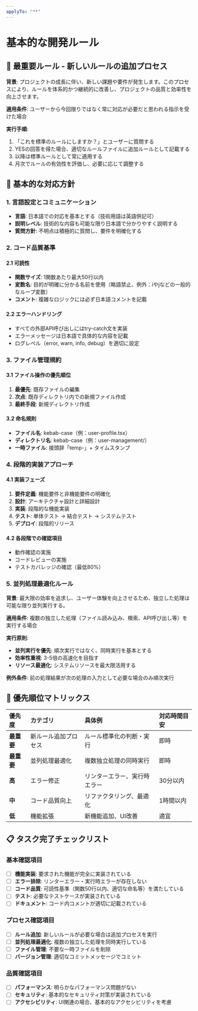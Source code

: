 ```yaml
---
applyTo: "**"
---
```


# 基本的な開発ルール

## 🔨 最重要ルール - 新しいルールの追加プロセス

**背景**: プロジェクトの成長に伴い、新しい課題や要件が発生します。このプロセスにより、ルールを体系的かつ継続的に改善し、プロジェクトの品質と効率性を向上させます。

**適用条件**: ユーザーから今回限りではなく常に対応が必要だと思われる指示を受けた場合

**実行手順**:
1. 「これを標準のルールにしますか？」とユーザーに質問する
2. YESの回答を得た場合、適切なルールファイルに追加ルールとして記載する
3. 以降は標準ルールとして常に適用する
4. 月次でルールの有効性を評価し、必要に応じて調整する

## 💬 基本的な対応方針

### 1. 言語設定とコミュニケーション
- **言語**: 日本語での対応を基本とする（技術用語は英語併記可）
- **説明レベル**: 技術的な内容も可能な限り日本語で分かりやすく説明する
- **質問方針**: 不明点は積極的に質問し、要件を明確化する

### 2. コード品質基準

#### 2.1 可読性
- **関数サイズ**: 1関数あたり最大50行以内
- **変数名**: 目的が明確に分かる名前を使用（略語禁止、例外：iやjなどの一般的なループ変数）
- **コメント**: 複雑なロジックには必ず日本語コメントを記載

#### 2.2 エラーハンドリング
- すべての外部API呼び出しにはtry-catch文を実装
- エラーメッセージは日本語で具体的な内容を記載
- ログレベル（error, warn, info, debug）を適切に設定

### 3. ファイル管理規約

#### 3.1 ファイル操作の優先順位
1. **最優先**: 既存ファイルの編集
2. **次点**: 既存ディレクトリ内での新規ファイル作成
3. **最終手段**: 新規ディレクトリ作成

#### 3.2 命名規則
- **ファイル名**: kebab-case（例：user-profile.tsx）
- **ディレクトリ名**: kebab-case（例：user-management/）
- **一時ファイル**: 接頭辞「temp-」+ タイムスタンプ

### 4. 段階的実装アプローチ

#### 4.1 実装フェーズ
1. **要件定義**: 機能要件と非機能要件の明確化
2. **設計**: アーキテクチャ設計と詳細設計
3. **実装**: 段階的な機能実装
4. **テスト**: 単体テスト → 結合テスト → システムテスト
5. **デプロイ**: 段階的リリース

#### 4.2 各段階での確認項目
- 動作確認の実施
- コードレビューの実施
- テストカバレッジの確認（最低80%）

### 5. 並列処理最適化ルール

**背景**: 最大限の効率を追求し、ユーザー体験を向上させるため、独立した処理は可能な限り並列実行する。

**適用条件**: 複数の独立した処理（ファイル読み込み、検索、API呼び出し等）を実行する場合

**実行原則**:
- **並列実行を優先**: 順次実行ではなく、同時実行を基本とする
- **効率性重視**: 3-5倍の高速化を目指す
- **リソース最適化**: システムリソースを最大限活用する

**例外条件**: 前の処理結果が次の処理の入力として必要な場合のみ順次実行

## 🎯 優先順位マトリックス

| 優先度 | カテゴリ | 具体例 | 対応時間目安 |
|:------|:--------|:-------|:------------|
| **最重要** | 新ルール追加プロセス | ルール標準化の判断・実行 | 即時 |
| **最重要** | 並列処理最適化 | 複数独立処理の同時実行 | 即時 |
| **高** | エラー修正 | リンターエラー、実行時エラー | 30分以内 |
| **中** | コード品質向上 | リファクタリング、最適化 | 1時間以内 |
| **低** | 機能拡張 | 新機能追加、UI改善 | 適宜 |

## 📋 タスク完了チェックリスト

### 基本確認項目
- [ ] **機能実装**: 要求された機能が完全に実装されている
- [ ] **エラー排除**: リンターエラー・実行時エラーが存在しない
- [ ] **コード品質**: 可読性基準（関数50行以内、適切な命名等）を満たしている
- [ ] **テスト**: 必要なテストケースが実装されている
- [ ] **ドキュメント**: コード内コメントが適切に記載されている

### プロセス確認項目
- [ ] **ルール追加**: 新しいルールが必要な場合は追加プロセスを実行
- [ ] **並列処理最適化**: 複数の独立した処理を同時実行している
- [ ] **ファイル管理**: 不要な一時ファイルを削除
- [ ] **バージョン管理**: 適切なコミットメッセージでコミット

### 品質確認項目
- [ ] **パフォーマンス**: 明らかなパフォーマンス問題がない
- [ ] **セキュリティ**: 基本的なセキュリティ対策が実装されている
- [ ] **アクセシビリティ**: UI関連の場合、基本的なアクセシビリティを考慮
